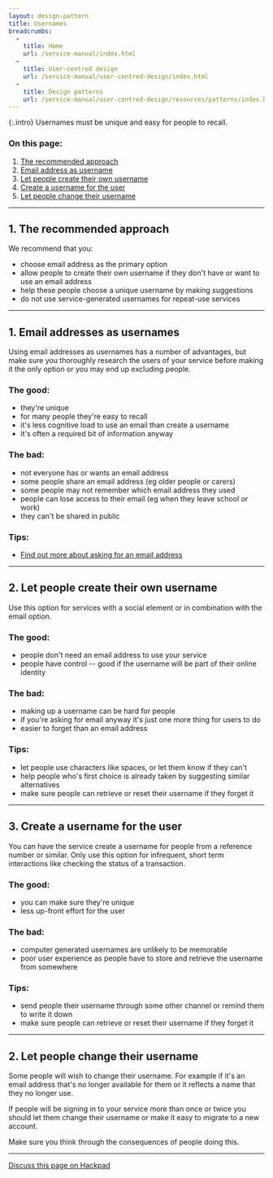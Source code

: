 ```yaml
---
layout: design-pattern
title: Usernames
breadcrumbs:
  -
    title: Home
    url: /service-manual/index.html
  -
    title: User-centred design
    url: /service-manual/user-centred-design/index.html
  -
    title: Design patterns
    url: /service-manual/user-centred-design/resources/patterns/index.html
---
```


{:.intro}
Usernames must be unique and easy for people to recall.



### On this page:

1. [The recommended approach](#section-1)
2. [Email address as username](#section-2)
3. [Let people create their own username](#section-3)
4. [Create a username for the user](#section-4)
5. [Let people change their username](#section-5)

---

<h2 class="heading-36" id="section-1">1. The recommended approach</h2>

We recommend that you:

* choose email address as the primary option
* allow people to create their own username if they don't have or want to use an email address
* help these people choose a unique username by making suggestions
* do not use service-generated usernames for repeat-use services


---

<h2 class="heading-36" id="section-2">1. Email addresses as usernames</h2>

Using email addresses as usernames has a number of advantages, but make sure you thoroughly research the users of your service before making it the only option or you may end up excluding people.

### The good:

* they're unique
* for many people they're easy to recall
* it's less cognitive load to use an email than create a username
* it's often a required bit of information anyway

### The bad:

* not everyone has or wants an email address
* some people share an email address (eg older people or carers)
* some people may not remember which email address they used
* people can lose access to their email (eg when they leave school or work)
* they can't be shared in public

### Tips:

* [Find out more about asking for an email address](#)


---

<h2 class="heading-36" id="section-3">2. Let people create their own username</h2>

Use this option for services with a social element or in combination with the email option.

### The good:

* people don't need an email address to use your service
* people have control -- good if the username will be part of their online identity


### The bad:

* making up a username can be hard for people
* if you're asking for email anyway it's just one more thing for users to do
* easier to forget than an email address


### Tips:

* let people use characters like spaces, or let them know if they can't
* help people who's first choice is already taken by suggesting similar alternatives
* make sure people can retrieve or reset their username if they forget it


---

<h2 class="heading-36" id="section-4">3. Create a username for the user</h2>

You can have the service create a username for people from a reference number or similar.
Only use this option for infrequent, short term interactions like checking the status of a transaction.

### The good:

* you can make sure they're unique
* less up-front effort for the user

### The bad:

* computer generated usernames are unlikely to be memorable
* poor user experience as people have to store and retrieve the username from somewhere

### Tips:

* send people their username through some other channel or remind them to write it down
* make sure people can retrieve or reset their username if they forget it

---

<h2 class="heading-36" id="section-5">2. Let people change their username</h2>

Some people will wish to change their username. For example
if it's an email address that's no longer available for them
or it reflects a name that they no longer use.

If people will be signing in to your service more than once or twice you should let them change their username or make it easy to migrate to a new account.

Make sure you think through the consequences of people doing this.





---

[Discuss this page on Hackpad](https://designpatterns.hackpad.com/Decide-on-an-approach-for-usernames-wuj47po2Tu9)

